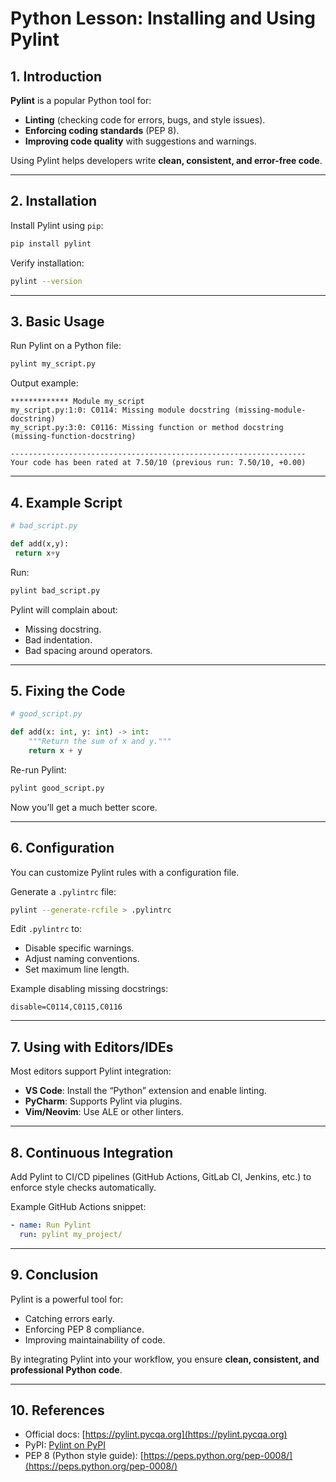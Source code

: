 # Python Lesson: Installing and Using Pylint

## 1. Introduction
**Pylint** is a popular Python tool for:
- **Linting** (checking code for errors, bugs, and style issues).
- **Enforcing coding standards** (PEP 8).
- **Improving code quality** with suggestions and warnings.

Using Pylint helps developers write **clean, consistent, and error-free code**.

---

## 2. Installation
Install Pylint using `pip`:

```bash
pip install pylint
```

Verify installation:

```bash
pylint --version
```

---

## 3. Basic Usage
Run Pylint on a Python file:

```bash
pylint my_script.py
```

Output example:

```
************* Module my_script
my_script.py:1:0: C0114: Missing module docstring (missing-module-docstring)
my_script.py:3:0: C0116: Missing function or method docstring (missing-function-docstring)

------------------------------------------------------------------
Your code has been rated at 7.50/10 (previous run: 7.50/10, +0.00)
```

---

## 4. Example Script
```python
# bad_script.py

def add(x,y):
 return x+y
```

Run:
```bash
pylint bad_script.py
```

Pylint will complain about:
- Missing docstring.
- Bad indentation.
- Bad spacing around operators.

---

## 5. Fixing the Code
```python
# good_script.py

def add(x: int, y: int) -> int:
    """Return the sum of x and y."""
    return x + y
```

Re-run Pylint:
```bash
pylint good_script.py
```

Now you’ll get a much better score.

---

## 6. Configuration
You can customize Pylint rules with a configuration file.

Generate a `.pylintrc` file:
```bash
pylint --generate-rcfile > .pylintrc
```

Edit `.pylintrc` to:
- Disable specific warnings.
- Adjust naming conventions.
- Set maximum line length.

Example disabling missing docstrings:
```
disable=C0114,C0115,C0116
```

---

## 7. Using with Editors/IDEs
Most editors support Pylint integration:
- **VS Code**: Install the “Python” extension and enable linting.
- **PyCharm**: Supports Pylint via plugins.
- **Vim/Neovim**: Use ALE or other linters.

---

## 8. Continuous Integration
Add Pylint to CI/CD pipelines (GitHub Actions, GitLab CI, Jenkins, etc.) to enforce style checks automatically.

Example GitHub Actions snippet:
```yaml
- name: Run Pylint
  run: pylint my_project/
```

---

## 9. Conclusion
Pylint is a powerful tool for:
- Catching errors early.
- Enforcing PEP 8 compliance.
- Improving maintainability of code.

By integrating Pylint into your workflow, you ensure **clean, consistent, and professional Python code**.

---

## 10. References
- Official docs: [https://pylint.pycqa.org](https://pylint.pycqa.org)  
- PyPI: [Pylint on PyPI](https://pypi.org/project/pylint/)  
- PEP 8 (Python style guide): [https://peps.python.org/pep-0008/](https://peps.python.org/pep-0008/)  
